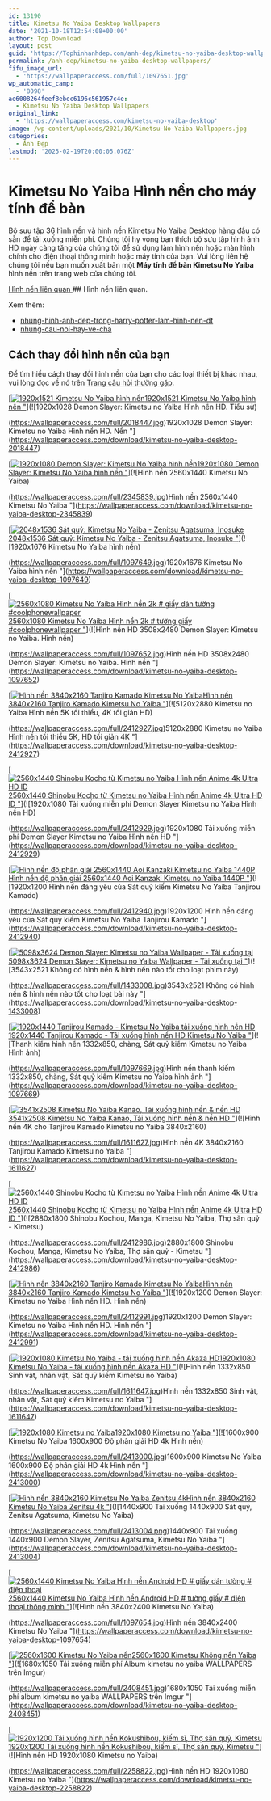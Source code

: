 ```yaml
---
id: 13190
title: Kimetsu No Yaiba Desktop Wallpapers
date: '2021-10-18T12:54:08+00:00'
author: Top Download
layout: post
guid: 'https://Tophinhanhdep.com/anh-dep/kimetsu-no-yaiba-desktop-wallpapers/'
permalink: /anh-dep/kimetsu-no-yaiba-desktop-wallpapers/
fifu_image_url:
  - 'https://wallpaperaccess.com/full/1097651.jpg'
wp_automatic_camp:
  - '8098'
ae6008264feef8ebec6196c561957c4e:
  - Kimetsu No Yaiba Desktop Wallpapers
original_link:
  - 'https://wallpaperaccess.com/kimetsu-no-yaiba-desktop'
image: /wp-content/uploads/2021/10/Kimetsu-No-Yaiba-Wallpapers.jpg
categories:
  - Ảnh Đẹp
lastmod: '2025-02-19T20:00:05.076Z'
---
```

# Kimetsu No Yaiba Hình nền cho máy tính để bàn

Bộ sưu tập 36 hình nền và hình nền Kimetsu No Yaiba Desktop hàng đầu có sẵn để tải xuống miễn phí. Chúng tôi hy vọng bạn thích bộ sưu tập hình ảnh HD ngày càng tăng của chúng tôi để sử dụng làm hình nền hoặc màn hình chính cho điện thoại thông minh hoặc máy tính của bạn. Vui lòng liên hệ chúng tôi nếu bạn muốn xuất bản một **Máy tính để bàn Kimetsu No Yaiba** hình nền trên trang web của chúng tôi.

[Hình nền liên quan ](#related) ## Hình nền liên quan.

   
 Xem thêm:

   
- [nhung-hinh-anh-dep-trong-harry-potter-lam-hinh-nen-dt](https://tophinhanhdep.com/hinh-nen-dep/nhung-hinh-anh-dep-trong-harry-potter-lam-hinh-nen-dt/)
- [nhung-cau-noi-hay-ve-cha](https://tophinhanhdep.com/nhung-cau-noi-hay/nhung-cau-noi-hay-ve-cha/)

## Cách thay đổi hình nền của bạn

Để tìm hiểu cách thay đổi hình nền của bạn cho các loại thiết bị khác nhau, vui lòng đọc về nó trên [Trang câu hỏi thường gặp](https://tophinhanhdep.com/faq/).

  
[[![1920x1521 Kimetsu No Yaiba hình nền](https://wallpaperaccess.com/full/1097651.jpg)1920x1521 Kimetsu No Yaiba hình nền "](https://wallpaperaccess.com/download/kimetsu-no-yaiba-desktop-1097651)](![1920x1028 Demon Slayer: Kimetsu no Yaiba Hình nền HD.  Tiểu sử)

(https://wallpaperaccess.com/full/2018447.jpg)1920x1028 Demon Slayer: Kimetsu no Yaiba Hình nền HD. Nền "](https://wallpaperaccess.com/download/kimetsu-no-yaiba-desktop-2018447)

[[![1920x1080 Demon Slayer: Kimetsu No Yaiba hình nền](https://wallpaperaccess.com/full/1099445.png)1920x1080 Demon Slayer: Kimetsu No Yaiba hình nền "](https://wallpaperaccess.com/download/kimetsu-no-yaiba-desktop-1099445)](![Hình nền 2560x1440 Kimetsu No Yaiba)

(https://wallpaperaccess.com/full/2345839.jpg)Hình nền 2560x1440 Kimetsu No Yaiba "](https://wallpaperaccess.com/download/kimetsu-no-yaiba-desktop-2345839)

[[![2048x1536 Sát quỷ: Kimetsu No Yaiba - Zenitsu Agatsuma, Inosuke](https://wallpaperaccess.com/full/2018554.jpg)2048x1536 Sát quỷ: Kimetsu No Yaiba - Zenitsu Agatsuma, Inosuke "](https://wallpaperaccess.com/download/kimetsu-no-yaiba-desktop-2018554)](![1920x1676 Kimetsu No Yaiba hình nền)

(https://wallpaperaccess.com/full/1097649.jpg)1920x1676 Kimetsu No Yaiba hình nền "](https://wallpaperaccess.com/download/kimetsu-no-yaiba-desktop-1097649)

[[![2560x1080 Kimetsu No Yaiba Hình nền 2k # giấy dán tường #coolphonewallpaper](https://wallpaperaccess.com/full/2345809.jpg)2560x1080 Kimetsu No Yaiba Hình nền 2k # tường giấy #coolphonewallpaper "](https://wallpaperaccess.com/download/kimetsu-no-yaiba-desktop-2345809)](![Hình nền HD 3508x2480 Demon Slayer: Kimetsu no Yaiba.  Hình nền)

(https://wallpaperaccess.com/full/1097652.jpg)Hình nền HD 3508x2480 Demon Slayer: Kimetsu no Yaiba. Hình nền "](https://wallpaperaccess.com/download/kimetsu-no-yaiba-desktop-1097652)

[[![Hình nền 3840x2160 Tanjiro Kamado Kimetsu No Yaiba](https://wallpaperaccess.com/full/2014628.jpg)Hình nền 3840x2160 Tanjiro Kamado Kimetsu No Yaiba "](https://wallpaperaccess.com/download/kimetsu-no-yaiba-desktop-2014628)](![5120x2880 Kimetsu no Yaiba Hình nền 5K tối thiểu, 4K tối giản HD)

(https://wallpaperaccess.com/full/2412927.jpg)5120x2880 Kimetsu no Yaiba Hình nền tối thiểu 5K, HD tối giản 4K "](https://wallpaperaccess.com/download/kimetsu-no-yaiba-desktop-2412927)

[ [![2560x1440 Shinobu Kocho từ Kimetsu no Yaiba Hình nền Anime 4k Ultra HD ID](https://wallpaperaccess.com/full/2412928.jpg)2560x1440 Shinobu Kocho từ Kimetsu no Yaiba Hình nền Anime 4k Ultra HD ID "](https://wallpaperaccess.com/download/kimetsu-no-yaiba-desktop-2412928)](![1920x1080 Tải xuống miễn phí Demon Slayer Kimetsu no Yaiba Hình nền HD)

(https://wallpaperaccess.com/full/2412929.jpg)1920x1080 Tải xuống miễn phí Demon Slayer Kimetsu no Yaiba Hình nền HD "](https://wallpaperaccess.com/download/kimetsu-no-yaiba-desktop-2412929)

[[![Hình nền độ phân giải 2560x1440 Aoi Kanzaki Kimetsu no Yaiba 1440P](https://wallpaperaccess.com/full/2412930.jpg)Hình nền độ phân giải 2560x1440 Aoi Kanzaki Kimetsu no Yaiba 1440P "](https://wallpaperaccess.com/download/kimetsu-no-yaiba-desktop-2412930)](![1920x1200 Hình nền đáng yêu của Sát quỷ kiếm Kimetsu No Yaiba Tanjirou Kamado)

(https://wallpaperaccess.com/full/2412940.jpg)1920x1200 Hình nền đáng yêu của Sát quỷ kiếm Kimetsu No Yaiba Tanjirou Kamado "](https://wallpaperaccess.com/download/kimetsu-no-yaiba-desktop-2412940)

[[![5098x3624 Demon Slayer: Kimetsu no Yaiba Wallpaper - Tải xuống tại](https://wallpaperaccess.com/full/1917460.jpg)5098x3624 Demon Slayer: Kimetsu no Yaiba Wallpaper - Tải xuống tại "](https://wallpaperaccess.com/download/kimetsu-no-yaiba-desktop-1917460)](![3543x2521 Không có hình nền & hình nền nào tốt cho loạt phim này)

(https://wallpaperaccess.com/full/1433008.jpg)3543x2521 Không có hình nền &amp; hình nền nào tốt cho loạt bài này "](https://wallpaperaccess.com/download/kimetsu-no-yaiba-desktop-1433008)

[[![1920x1440 Tanjirou Kamado - Kimetsu No Yaiba tải xuống hình nền HD](https://wallpaperaccess.com/full/2412942.jpg)1920x1440 Tanjirou Kamado - Tải xuống hình nền HD Kimetsu No Yaiba "](https://wallpaperaccess.com/download/kimetsu-no-yaiba-desktop-2412942)](![Thanh kiếm hình nền 1332x850, chàng, Sát quỷ kiếm Kimetsu no Yaiba Hình ảnh)

(https://wallpaperaccess.com/full/1097669.jpg)Hình nền thanh kiếm 1332x850, chàng, Sát quỷ kiếm Kimetsu no Yaiba hình ảnh "](https://wallpaperaccess.com/download/kimetsu-no-yaiba-desktop-1097669)

[[![3541x2508 Kimetsu No Yaiba Kanao, Tải xuống hình nền & nền HD](https://wallpaperaccess.com/full/2412975.jpg)3541x2508 Kimetsu No Yaiba Kanao, Tải xuống hình nền &amp; nền HD "](https://wallpaperaccess.com/download/kimetsu-no-yaiba-desktop-2412975)](![Hình nền 4K cho Tanjirou Kamado Kimetsu no Yaiba 3840x2160)

(https://wallpaperaccess.com/full/1611627.jpg)Hình nền 4K 3840x2160 Tanjirou Kamado Kimetsu no Yaiba "](https://wallpaperaccess.com/download/kimetsu-no-yaiba-desktop-1611627)

[[![2560x1440 Shinobu Kocho từ Kimetsu no Yaiba Hình nền Anime 4k Ultra HD ID](https://wallpaperaccess.com/full/2412982.jpg)2560x1440 Shinobu Kocho từ Kimetsu no Yaiba Hình nền Anime 4k Ultra HD ID "](https://wallpaperaccess.com/download/kimetsu-no-yaiba-desktop-2412982)](![2880x1800 Shinobu Kochou, Manga, Kimetsu No Yaiba, Thợ săn quỷ - Kimetsu)

(https://wallpaperaccess.com/full/2412986.jpg)2880x1800 Shinobu Kochou, Manga, Kimetsu No Yaiba, Thợ săn quỷ - Kimetsu "](https://wallpaperaccess.com/download/kimetsu-no-yaiba-desktop-2412986)

[[![Hình nền 3840x2160 Tanjiro Kamado Kimetsu No Yaiba](https://wallpaperaccess.com/full/1753652.jpg)Hình nền 3840x2160 Tanjiro Kamado Kimetsu No Yaiba "](https://wallpaperaccess.com/download/kimetsu-no-yaiba-desktop-1753652)](![1920x1200 Demon Slayer: Kimetsu no Yaiba Hình nền HD.  Hình nền)

(https://wallpaperaccess.com/full/2412991.jpg)1920x1200 Demon Slayer: Kimetsu no Yaiba Hình nền HD. Hình nền "](https://wallpaperaccess.com/download/kimetsu-no-yaiba-desktop-2412991)

[[![1920x1080 Kimetsu No Yaiba - tải xuống hình nền Akaza HD](https://wallpaperaccess.com/full/2345913.jpg)1920x1080 Kimetsu No Yaiba - tải xuống hình nền Akaza HD "](https://wallpaperaccess.com/download/kimetsu-no-yaiba-desktop-2345913)](![Hình nền 1332x850 Sinh vật, nhân vật, Sát quỷ kiếm Kimetsu no Yaiba)

(https://wallpaperaccess.com/full/1611647.jpg)Hình nền 1332x850 Sinh vật, nhân vật, Sát quỷ kiếm Kimetsu no Yaiba "](https://wallpaperaccess.com/download/kimetsu-no-yaiba-desktop-1611647)

[[![1920x1080 Kimetsu no Yaiba](https://wallpaperaccess.com/full/2412994.jpg)1920x1080 Kimetsu no Yaiba "](https://wallpaperaccess.com/download/kimetsu-no-yaiba-desktop-2412994)](![1600x900 Kimetsu No Yaiba 1600x900 Độ phân giải HD 4k Hình nền)

(https://wallpaperaccess.com/full/2413000.jpg)1600x900 Kimetsu No Yaiba 1600x900 Độ phân giải HD 4k Hình nền "](https://wallpaperaccess.com/download/kimetsu-no-yaiba-desktop-2413000)

[[![Hình nền 3840x2160 Kimetsu No Yaiba Zenitsu 4k](https://wallpaperaccess.com/full/2243123.jpg)Hình nền 3840x2160 Kimetsu No Yaiba Zenitsu 4k "](https://wallpaperaccess.com/download/kimetsu-no-yaiba-desktop-2243123)](![1440x900 Tải xuống 1440x900 Sát quỷ, Zenitsu Agatsuma, Kimetsu No Yaiba)

(https://wallpaperaccess.com/full/2413004.png)1440x900 Tải xuống 1440x900 Demon Slayer, Zenitsu Agatsuma, Kimetsu No Yaiba "](https://wallpaperaccess.com/download/kimetsu-no-yaiba-desktop-2413004)

[[![2560x1440 Kimetsu No Yaiba Hình nền Android HD # giấy dán tường # điện thoại](https://wallpaperaccess.com/full/2413015.jpg)2560x1440 Kimetsu No Yaiba Hình nền Android HD # tường giấy # điện thoại thông minh "](https://wallpaperaccess.com/download/kimetsu-no-yaiba-desktop-2413015)](![Hình nền 3840x2400 Kimetsu No Yaiba)

(https://wallpaperaccess.com/full/1097654.jpg)Hình nền 3840x2400 Kimetsu No Yaiba "](https://wallpaperaccess.com/download/kimetsu-no-yaiba-desktop-1097654)

[[![2560x1600 Kimetsu No Yaiba nền](https://wallpaperaccess.com/full/2413017.jpg)2560x1600 Kimetsu Không nền Yaiba "](https://wallpaperaccess.com/download/kimetsu-no-yaiba-desktop-2413017)](![1680x1050 Tải xuống miễn phí Album kimetsu no yaiba WALLPAPERS trên Imgur)

(https://wallpaperaccess.com/full/2408451.jpg)1680x1050 Tải xuống miễn phí album kimetsu no yaiba WALLPAPERS trên Imgur "](https://wallpaperaccess.com/download/kimetsu-no-yaiba-desktop-2408451)

[[![1920x1200 Tải xuống hình nền Kokushibou, kiếm sĩ, Thợ săn quỷ, Kimetsu](https://wallpaperaccess.com/full/2413033.jpg)1920x1200 Tải xuống hình nền Kokushibou, kiếm sĩ, Thợ săn quỷ, Kimetsu "](https://wallpaperaccess.com/download/kimetsu-no-yaiba-desktop-2413033)](![Hình nền HD 1920x1080 Kimetsu no Yaiba)

(https://wallpaperaccess.com/full/2258822.jpg)Hình nền HD 1920x1080 Kimetsu no Yaiba "](https://wallpaperaccess.com/download/kimetsu-no-yaiba-desktop-2258822)
